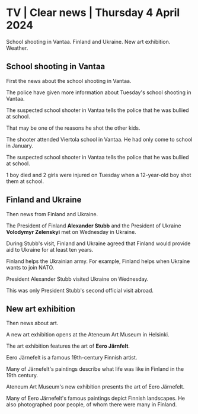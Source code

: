 # TV \| Clear news \| Thursday 4 April 2024

School shooting in Vantaa. Finland and Ukraine. New art exhibition. Weather.

## School shooting in Vantaa

First the news about the school shooting in Vantaa.

The police have given more information about Tuesday's school shooting in Vantaa.

The suspected school shooter in Vantaa tells the police that he was bullied at school.

That may be one of the reasons he shot the other kids.

The shooter attended Viertola school in Vantaa. He had only come to school in January.

The suspected school shooter in Vantaa tells the police that he was bullied at school.

1 boy died and 2 girls were injured on Tuesday when a 12-year-old boy shot them at school.

## Finland and Ukraine

Then news from Finland and Ukraine.

The President of Finland **Alexander Stubb** and the President of Ukraine **Volodymyr Zelenskyi** met on Wednesday in Ukraine.

During Stubb's visit, Finland and Ukraine agreed that Finland would provide aid to Ukraine for at least ten years.

Finland helps the Ukrainian army. For example, Finland helps when Ukraine wants to join NATO.

President Alexander Stubb visited Ukraine on Wednesday.

This was only President Stubb's second official visit abroad.

## New art exhibition

Then news about art.

A new art exhibition opens at the Ateneum Art Museum in Helsinki.

The art exhibition features the art of **Eero Järnfelt**.

Eero Järnefelt is a famous 19th-century Finnish artist.

Many of Järnefelt's paintings describe what life was like in Finland in the 19th century.

Ateneum Art Museum's new exhibition presents the art of Eero Järnefelt.

Many of Eero Järnefelt's famous paintings depict Finnish landscapes. He also photographed poor people, of whom there were many in Finland.
